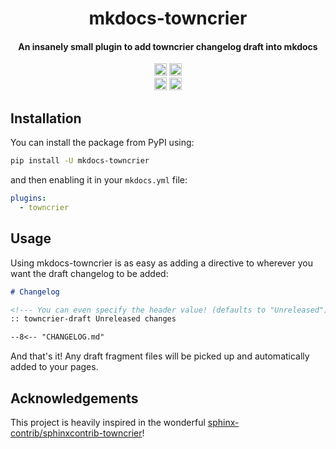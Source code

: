 <div align="center">
<h1>mkdocs-towncrier</h1>
<h4>An insanely small plugin to add towncrier changelog draft into mkdocs</h4>
<a href="https://pypi.org/project/mkdocs-towncrier"><img height="20" alt="Supported python versions" src="https://img.shields.io/pypi/pyversions/mkdocs-towncrier"></a>
<a href="https://pypi.org/project/mkdocs-towncrier"><img height="20" alt="PyPI version" src="https://img.shields.io/pypi/v/mkdocs-towncrier"></a>
<br>
<a href="https://microsoft.github.io/pyright/"><img height="20" alt="Pyright badge" src="https://microsoft.github.io/pyright/img/pyright_badge.svg"></a>
<a href="https://pypi.org/project/ruff"><img height="20" alt="Ruff badge" src="https://img.shields.io/endpoint?url=https://raw.githubusercontent.com/charliermarsh/ruff/main/assets/badge/v2.json"></a>
<br>
</div>

## Installation

You can install the package from PyPI using:

```bash
pip install -U mkdocs-towncrier
```

and then enabling it in your `mkdocs.yml` file:

```yaml
plugins:
  - towncrier
```

## Usage

Using mkdocs-towncrier is as easy as adding a directive to wherever you want the draft changelog
to be added:

```md
# Changelog

<!--- You can even specify the header value! (defaults to "Unreleased") -->
:: towncrier-draft Unreleased changes

--8<-- "CHANGELOG.md"
```

And that's it! Any draft fragment files will be picked up and automatically added to your pages.

## Acknowledgements

This project is heavily inspired in the wonderful
[sphinx-contrib/sphinxcontrib-towncrier](https://github.com/sphinx-contrib/sphinxcontrib-towncrier)!
